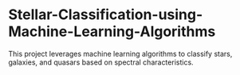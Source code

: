 # Stellar-Classification-using-Machine-Learning-Algorithms
This project leverages machine learning algorithms to classify stars, galaxies, and quasars based on spectral characteristics.
